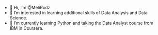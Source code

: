 - 👋 Hi, I’m @MeliRodz
- 👀 I’m interested in learning additional skills of Data Analysis and Data Science. 
- 🌱 I’m currently learning Python and taking the Data Analyst course from IBM in Coursera. 


<!---
MeliRodz/MeliRodz is a ✨ special ✨ repository because its `README.md` (this file) appears on your GitHub profile.
You can click the Preview link to take a look at your changes.
--->
